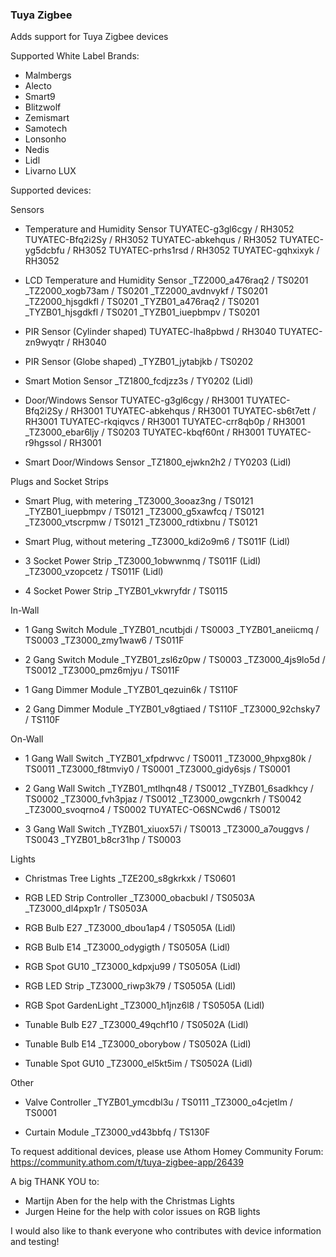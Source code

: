 ### Tuya Zigbee
Adds support for Tuya Zigbee devices

Supported White Label Brands:
- Malmbergs
- Alecto
- Smart9
- Blitzwolf
- Zemismart
- Samotech
- Lonsonho
- Nedis
- Lidl
- Livarno LUX

Supported devices:

Sensors
- Temperature and Humidity Sensor
    TUYATEC-g3gl6cgy / RH3052
    TUYATEC-Bfq2i2Sy / RH3052
    TUYATEC-abkehqus / RH3052
    TUYATEC-yg5dcbfu / RH3052
    TUYATEC-prhs1rsd / RH3052
    TUYATEC-gqhxixyk / RH3052

- LCD Temperature and Humidity Sensor
    _TZ2000_a476raq2 / TS0201
    _TZ2000_xogb73am / TS0201
    _TZ2000_avdnvykf / TS0201
    _TZ2000_hjsgdkfl / TS0201
    _TYZB01_a476raq2 / TS0201
    _TYZB01_hjsgdkfl / TS0201
    _TYZB01_iuepbmpv / TS0201

- PIR Sensor (Cylinder shaped)
    TUYATEC-lha8pbwd / RH3040
    TUYATEC-zn9wyqtr / RH3040

- PIR Sensor (Globe shaped)
    _TYZB01_jytabjkb / TS0202

- Smart Motion Sensor
    _TZ1800_fcdjzz3s / TY0202 (Lidl)

- Door/Windows Sensor
    TUYATEC-g3gl6cgy / RH3001
    TUYATEC-Bfq2i2Sy / RH3001
    TUYATEC-abkehqus / RH3001
    TUYATEC-sb6t7ett / RH3001
    TUYATEC-rkqiqvcs / RH3001
    TUYATEC-crr8qb0p / RH3001
    _TZ3000_ebar6ljy / TS0203
    TUYATEC-kbqf60nt / RH3001
    TUYATEC-r9hgssol / RH3001

- Smart Door/Windows Sensor
    _TZ1800_ejwkn2h2 / TY0203 (Lidl)


Plugs and Socket Strips
- Smart Plug, with metering
    _TZ3000_3ooaz3ng / TS0121
    _TYZB01_iuepbmpv / TS0121
    _TZ3000_g5xawfcq / TS0121
    _TZ3000_vtscrpmw / TS0121
    _TZ3000_rdtixbnu / TS0121

- Smart Plug, without metering
    _TZ3000_kdi2o9m6 / TS011F (Lidl)

- 3 Socket Power Strip
    _TZ3000_1obwwnmq / TS011F (Lidl)
    _TZ3000_vzopcetz / TS011F (Lidl)

- 4 Socket Power Strip
    _TYZB01_vkwryfdr / TS0115

In-Wall
- 1 Gang Switch Module
    _TYZB01_ncutbjdi / TS0003
    _TYZB01_aneiicmq / TS0003
    _TZ3000_zmy1waw6 / TS011F

- 2 Gang Switch Module
    _TYZB01_zsl6z0pw / TS0003
    _TZ3000_4js9lo5d / TS0012
    _TZ3000_pmz6mjyu / TS011F

- 1 Gang Dimmer Module
    _TYZB01_qezuin6k / TS110F

- 2 Gang Dimmer Module
    _TYZB01_v8gtiaed / TS110F
    _TZ3000_92chsky7 / TS110F

On-Wall
- 1 Gang Wall Switch
    _TYZB01_xfpdrwvc / TS0011
    _TZ3000_9hpxg80k / TS0011
    _TZ3000_f8tmviy0 / TS0001
    _TZ3000_gidy6sjs / TS0001

- 2 Gang Wall Switch
    _TYZB01_mtlhqn48 / TS0012
    _TYZB01_6sadkhcy / TS0002
    _TZ3000_fvh3pjaz / TS0012
    _TZ3000_owgcnkrh / TS0042
    _TZ3000_svoqrno4 / TS0002
    TUYATEC-O6SNCwd6 / TS0012

- 3 Gang Wall Switch
    _TYZB01_xiuox57i / TS0013
    _TZ3000_a7ouggvs / TS0043
    _TYZB01_b8cr31hp / TS0003

Lights
- Christmas Tree Lights
    _TZE200_s8gkrkxk / TS0601

- RGB LED Strip Controller
    _TZ3000_obacbukl / TS0503A
    _TZ3000_dl4pxp1r / TS0503A

- RGB Bulb E27
    _TZ3000_dbou1ap4 / TS0505A (Lidl)

- RGB Bulb E14
    _TZ3000_odygigth / TS0505A (Lidl)

- RGB Spot GU10
    _TZ3000_kdpxju99 / TS0505A (Lidl)

- RGB LED Strip
    _TZ3000_riwp3k79 / TS0505A (Lidl)

- RGB Spot GardenLight
   _TZ3000_h1jnz6l8 / TS0505A (Lidl)

- Tunable Bulb E27
    _TZ3000_49qchf10 / TS0502A (Lidl)

- Tunable Bulb E14
    _TZ3000_oborybow / TS0502A (Lidl)

- Tunable Spot GU10
    _TZ3000_el5kt5im / TS0502A (Lidl)

Other
- Valve Controller
    _TYZB01_ymcdbl3u / TS0111
    _TZ3000_o4cjetlm / TS0001

- Curtain Module
    _TZ3000_vd43bbfq / TS130F

To request additional devices, please use Athom Homey Community Forum: https://community.athom.com/t/tuya-zigbee-app/26439

A big THANK YOU to:
- Martijn Aben for the help with the Christmas Lights
- Jurgen Heine for the help with color issues on RGB lights

I would also like to thank everyone who contributes with device information and testing!